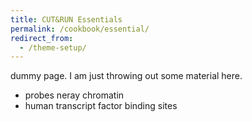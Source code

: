 ```yaml
---
title: CUT&RUN Essentials
permalink: /cookbook/essential/
redirect_from:
  - /theme-setup/
---
```


dummy page. I am just throwing out some material here.  
- probes neray chromatin
- human transcript factor binding sites
